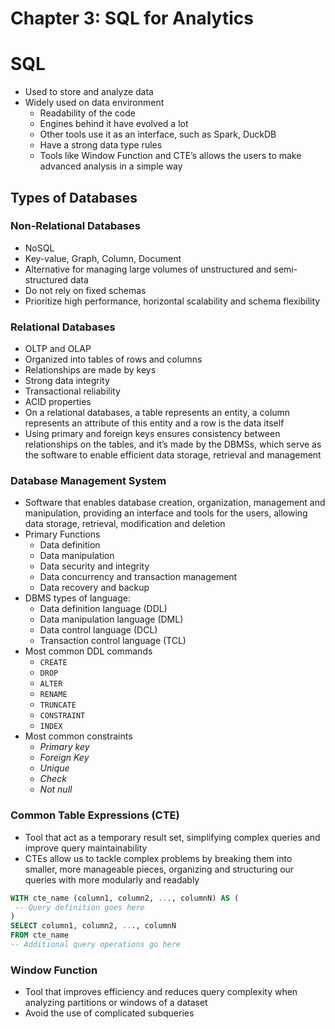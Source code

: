 # Chapter 3: SQL for Analytics

# SQL

- Used to store and analyze data
- Widely used on data environment
    - Readability of the code
    - Engines behind it have evolved a lot
    - Other tools use it as an interface, such as Spark, DuckDB
    - Have a strong data type rules
    - Tools like Window Function and CTE’s allows the users to make advanced analysis in a simple way

## Types of Databases

### Non-Relational Databases

- NoSQL
- Key-value, Graph, Column, Document
- Alternative for managing large volumes of unstructured and semi-structured data
- Do not rely on fixed schemas
- Prioritize high performance, horizontal scalability and  schema flexibility

### Relational Databases

- OLTP and OLAP
- Organized into tables of rows and columns
- Relationships are made by keys
- Strong data integrity
- Transactional reliability
- ACID properties
- On a relational databases, a table represents an entity, a column represents an attribute of this entity and a row is the data itself
- Using primary and foreign keys ensures consistency between relationships on the tables, and it’s made by the DBMSs, which serve as the software to enable efficient data storage, retrieval and management

### Database Management System

- Software that enables database creation, organization, management and manipulation, providing an interface and tools for the users, allowing data storage, retrieval, modification and deletion
- Primary Functions
    - Data definition
    - Data manipulation
    - Data security and integrity
    - Data concurrency and transaction management
    - Data recovery and backup
- DBMS types of language:
    - Data definition language (DDL)
    - Data manipulation language (DML)
    - Data control language (DCL)
    - Transaction control language (TCL)
- Most common DDL commands
    - `CREATE`
    - `DROP`
    - `ALTER`
    - `RENAME`
    - `TRUNCATE`
    - `CONSTRAINT`
    - `INDEX`
- Most common constraints
    - *Primary key*
    - *Foreign Key*
    - *Unique*
    - *Check*
    - *Not null*

### Common Table Expressions (CTE)

- Tool that act as a temporary result set, simplifying  complex queries and improve query maintainability
- CTEs allow us to tackle complex problems by breaking them into smaller, more manageable pieces, organizing and structuring our queries with more modularly and readably

```sql
WITH cte_name (column1, column2, ..., columnN) AS (
 -- Query definition goes here
)
SELECT column1, column2, ..., columnN
FROM cte_name
-- Additional query operations go here
```

### Window Function

- Tool that improves efficiency and reduces query complexity when analyzing partitions or windows of a dataset
- Avoid the use of complicated subqueries